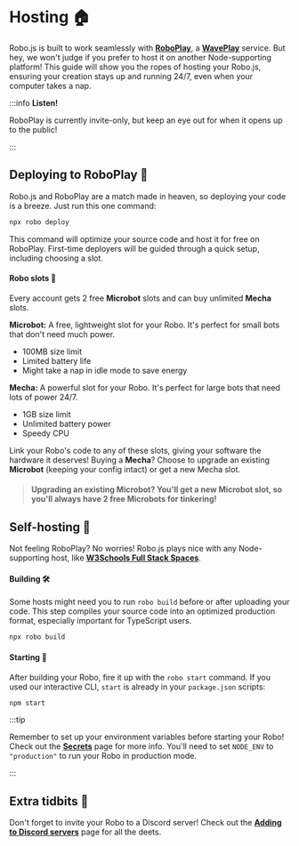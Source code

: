 # Hosting 🏠

Robo.js is built to work seamlessly with **[RoboPlay](https://roboplay.dev)**, a **[WavePlay](https://waveplay.com)** service. But hey, we won't judge if you prefer to host it on another Node-supporting platform! This guide will show you the ropes of hosting your Robo.js, ensuring your creation stays up and running 24/7, even when your computer takes a nap.

:::info **Listen!**

RoboPlay is currently invite-only, but keep an eye out for when it opens up to the public!

:::

## Deploying to RoboPlay 🚀

Robo.js and RoboPlay are a match made in heaven, so deploying your code is a breeze. Just run this one command:

```bash
npx robo deploy
```

This command will optimize your source code and host it for free on RoboPlay. First-time deployers will be guided through a quick setup, including choosing a slot.

#### Robo slots 🎰

Every account gets 2 free **Microbot** slots and can buy unlimited **Mecha** slots.

**Microbot:** A free, lightweight slot for your Robo. It's perfect for small bots that don't need much power.

- 100MB size limit
- Limited battery life
- Might take a nap in idle mode to save energy

**Mecha:** A powerful slot for your Robo. It's perfect for large bots that need lots of power 24/7.

- 1GB size limit
- Unlimited battery power
- Speedy CPU

Link your Robo's code to any of these slots, giving your software the hardware it deserves! Buying a **Mecha**? Choose to upgrade an existing **Microbot** (keeping your config intact) or get a new Mecha slot.

> #### Upgrading an existing Microbot? You'll get a new Microbot slot, so you'll always have 2 free Microbots for tinkering!

## Self-hosting 🏢

Not feeling RoboPlay? No worries! Robo.js plays nice with any Node-supporting host, like **[W3Schools Full Stack Spaces](https://www.w3schools.com/spaces)**.

#### Building 🛠️

Some hosts might need you to run `robo build` before or after uploading your code. This step compiles your source code into an optimized production format, especially important for TypeScript users.

```bash
npx robo build
```

#### Starting 🏁

After building your Robo, fire it up with the `robo start` command. If you used our interactive CLI, `start` is already in your `package.json` scripts:

```bash
npm start
```

:::tip

Remember to set up your environment variables before starting your Robo! Check out the **[Secrets](/docs/basics/secrets)** page for more info. You'll need to set `NODE_ENV` to `"production"` to run your Robo in production mode.

:::

## Extra tidbits 📌

Don't forget to invite your Robo to a Discord server! Check out the **[Adding to Discord servers](/docs/adding-to-server)** page for all the deets.
